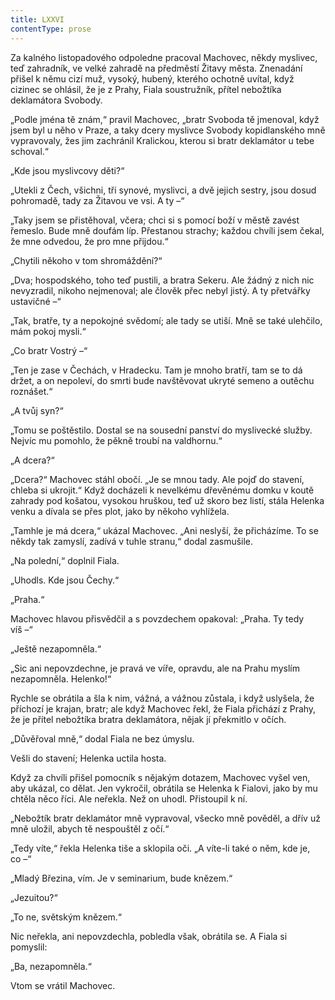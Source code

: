 ```yaml
---
title: LXXVI
contentType: prose
---
```


Za kalného listopadového odpoledne pracoval Machovec, někdy myslivec, teď zahradník, ve velké zahradě na předměstí Žitavy města. Znenadání přišel k němu cizí muž, vysoký, hubený, kterého ochotně uvítal, když cizinec se ohlásil, že je z Prahy, Fiala soustružník, přítel nebožtíka deklamátora Svobody.

„Podle jména tě znám,“ pravil Machovec, „bratr Svoboda tě jmenoval, když jsem byl u něho v Praze, a taky dcery myslivce Svobody kopidlanského mně vypravovaly, žes jim zachránil Kralickou, kterou si bratr deklamátor u tebe schoval.“

„Kde jsou myslivcovy děti?“

„Utekli z Čech, všichni, tři synové, myslivci, a dvě jejich sestry, jsou dosud pohromadě, tady za Žitavou ve vsi. A ty –“

„Taky jsem se přistěhoval, včera; chci si s pomocí boží v městě zavést řemeslo. Bude mně doufám líp. Přestanou strachy; každou chvíli jsem čekal, že mne odvedou, že pro mne přijdou.“

„Chytili někoho v tom shromáždění?“

„Dva; hospodského, toho teď pustili, a bratra Sekeru. Ale žádný z nich nic nevyzradil, nikoho nejmenoval; ale člověk přec nebyl jistý. A ty přetvářky ustavičné –“

„Tak, bratře, ty a nepokojné svědomí; ale tady se utiší. Mně se také ulehčilo, mám pokoj mysli.“

„Co bratr Vostrý –“

„Ten je zase v Čechách, v Hradecku. Tam je mnoho bratří, tam se to dá držet, a on nepoleví, do smrti bude navštěvovat ukryté semeno a outěchu roznášet.“

„A tvůj syn?“

„Tomu se poštěstilo. Dostal se na sousední panství do myslivecké služby. Nejvíc mu pomohlo, že pěkně troubí na valdhornu.“

„A dcera?“

„Dcera?“ Machovec stáhl obočí. „Je se mnou tady. Ale pojď do stavení, chleba si ukrojit.“ Když docházeli k nevelkému dřevěnému domku v koutě zahrady pod košatou, vysokou hruškou, teď už skoro bez listí, stála Helenka venku a dívala se přes plot, jako by někoho vyhlížela.

„Tamhle je má dcera,“ ukázal Machovec. „Ani neslyší, že přicházíme. To se někdy tak zamyslí, zadívá v tuhle stranu,“ dodal zasmušile.

„Na polední,“ doplnil Fiala.

„Uhodls. Kde jsou Čechy.“

„Praha.“

Machovec hlavou přisvědčil a s povzdechem opakoval: „Praha. Ty tedy víš –“

„Ještě nezapomněla.“

„Sic ani nepovzdechne, je pravá ve víře, opravdu, ale na Prahu myslím nezapomněla. Helenko!“

Rychle se obrátila a šla k nim, vážná, a vážnou zůstala, i když uslyšela, že příchozí je krajan, bratr; ale když Machovec řekl, že Fiala přichází z Prahy, že je přítel nebožtíka bratra deklamátora, nějak jí překmitlo v očích.

„Důvěřoval mně,“ dodal Fiala ne bez úmyslu.

Vešli do stavení; Helenka uctila hosta.

Když za chvíli přišel pomocník s nějakým dotazem, Machovec vyšel ven, aby ukázal, co dělat. Jen vykročil, obrátila se Helenka k Fialovi, jako by mu chtěla něco říci. Ale neřekla. Než on uhodl. Přistoupil k ní.

„Nebožtík bratr deklamátor mně vypravoval, všecko mně pověděl, a dřív už mně uložil, abych tě nespouštěl z očí.“

„Tedy víte,“ řekla Helenka tiše a sklopila oči. „A víte-li také o něm, kde je, co –“

„Mladý Březina, vím. Je v seminarium, bude knězem.“

„Jezuitou?“

„To ne, světským knězem.“

Nic neřekla, ani nepovzdechla, pobledla však, obrátila se. A Fiala si pomyslil:

„Ba, nezapomněla.“

Vtom se vrátil Machovec.
